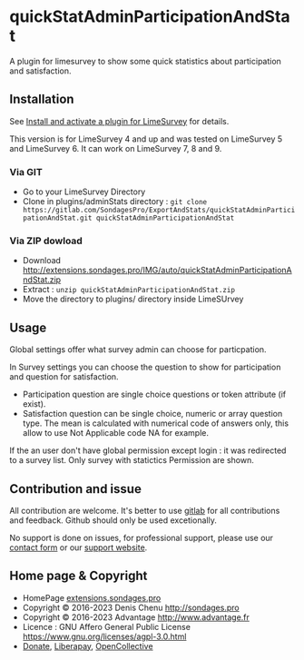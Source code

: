 # quickStatAdminParticipationAndStat

A plugin for limesurvey to show some quick statistics about participation and satisfaction.

## Installation

See [Install and activate a plugin for LimeSurvey](https://extensions.sondages.pro/install-and-activate-a-plugin-for-limesurvey) for details.

This version is for LimeSurvey 4 and up and was tested on LimeSurvey 5 and LimeSurvey 6. It can work on LimeSurvey 7, 8 and 9.

### Via GIT
- Go to your LimeSurvey Directory
- Clone in plugins/adminStats directory : `git clone https://gitlab.com/SondagesPro/ExportAndStats/quickStatAdminParticipationAndStat.git quickStatAdminParticipationAndStat`

### Via ZIP dowload
- Download <http://extensions.sondages.pro/IMG/auto/quickStatAdminParticipationAndStat.zip>
- Extract : `unzip quickStatAdminParticipationAndStat.zip`
- Move the directory to  plugins/ directory inside LimeSUrvey

## Usage

Global settings offer what survey admin can choose for particpation.

In Survey settings you can choose the question to show for participation and question for satisfaction.

- Participation question are single choice questions or token attribute (if exist). 
- Satisfaction question can be single choice, numeric or array question type. The mean is calculated with numerical code of answers only, this allow to use Not Applicable code NA for example.

If the an user don't have global permission except login : it was redirected to a survey list. Only survey with statictics Permission are shown.

## Contribution and issue

All contribution are welcome. It's better to use [gitlab](https://gitlab.com/SondagesPro/ExportAndStats/quickStatAdminParticipationAndStat) for all contributions and feedback. Github should only be used excetionally.

No support is done on issues, for professional support, please use our [contact form](https://extensions.sondages.pro/contact) or our [support website](https://support.sondages.pro/).

## Home page & Copyright
- HomePage [extensions.sondages.pro](https://extensions.sondages.pro/export-statistics-and-database/quick-statistics-panel-participation-and-satisfaction/)
- Copyright © 2016-2023 Denis Chenu <http://sondages.pro>
- Copyright © 2016-2023 Advantage <http://www.advantage.fr>
- Licence : GNU Affero General Public License <https://www.gnu.org/licenses/agpl-3.0.html>
- [Donate](https://support.sondages.pro/open.php?topicId=12), [Liberapay](https://liberapay.com/SondagesPro/), [OpenCollective](https://opencollective.com/sondagespro)
